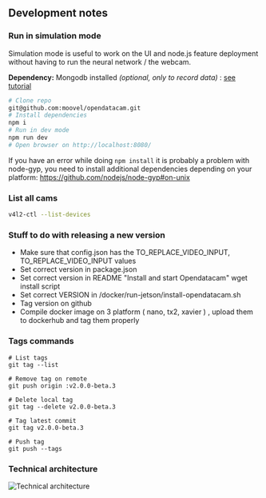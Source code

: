 ## Development notes

### Run in simulation mode

Simulation mode is useful to work on the UI and node.js feature deployment without having to run the neural network / the webcam.

**Dependency:** Mongodb installed _(optional, only to record data)_ : [see tutorial](https://docs.mongodb.com/manual/installation/#mongodb-community-edition)

```bash
# Clone repo
git@github.com:moovel/opendatacam.git
# Install dependencies
npm i
# Run in dev mode
npm run dev
# Open browser on http://localhost:8080/
```

If you have an error while doing `npm install` it is probably a problem with node-gyp, you need to install additional dependencies depending on your platform: https://github.com/nodejs/node-gyp#on-unix

### List all cams

```bash
v4l2-ctl --list-devices
```

### Stuff to do with releasing a new version

- Make sure that config.json has the TO_REPLACE_VIDEO_INPUT, TO_REPLACE_VIDEO_INPUT values
- Set correct version in package.json
- Set correct version in README "Install and start Opendatacam" wget install script
- Set correct VERSION in /docker/run-jetson/install-opendatacam.sh
- Tag version on github
- Compile docker image on 3 platform ( nano, tx2, xavier ) , upload them to dockerhub and tag them properly


### Tags commands

```
# List tags
git tag --list

# Remove tag on remote
git push origin :v2.0.0-beta.3

# Delete local tag
git tag --delete v2.0.0-beta.3

# Tag latest commit
git tag v2.0.0-beta.3

# Push tag
git push --tags
```


### Technical architecture

![Technical architecture](https://user-images.githubusercontent.com/533590/60489282-3f2d1700-9ca4-11e9-932c-19bf84e04f9a.png)

